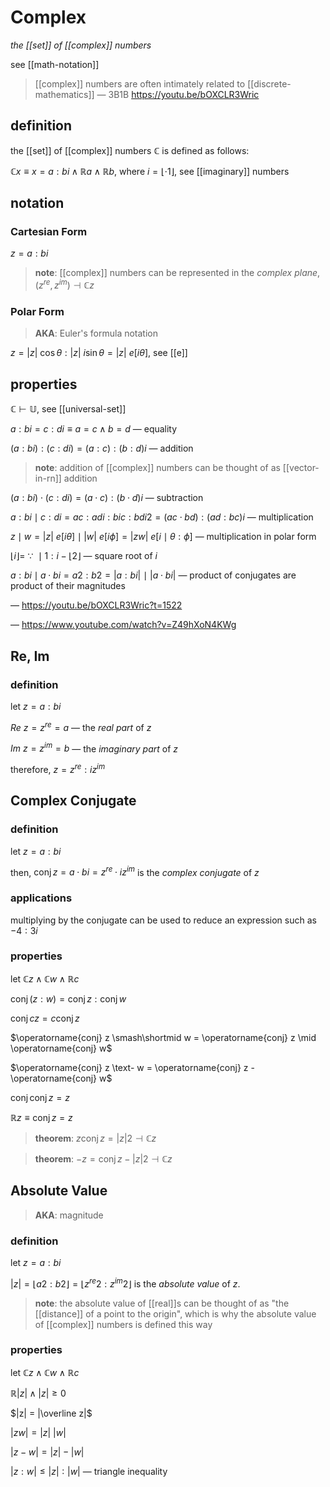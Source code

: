# Complex

_the [[set]] of [[complex]] numbers_

see [[math-notation]]

> [[complex]] numbers are often intimately related to [[discrete-mathematics]] &mdash; 3B1B <https://youtu.be/bOXCLR3Wric>

## definition

the [[set]] of [[complex]] numbers $\mathbb C$ is defined as follows:

$\mathbb C x \equiv x = a : bi \land \mathbb R a \land \mathbb R b$, where $i = \lfloor \cdot 1 \rfloor$, see [[imaginary]] numbers

## notation

### Cartesian Form

$z = a : bi$

> **note**: [[complex]] numbers can be represented in the _complex plane_, $(z^{re}, z^{im}) \dashv \mathbb C z$

### Polar Form

> **AKA**: Euler's formula notation

$z = |z|\ \cos \theta : |z|\ i \sin \theta = |z|\ e[i\theta]$, see [[e]]

## properties

$\mathbb C \vdash \mathbb U$, see [[universal-set]]

$a : bi = c : di \equiv a = c \land b = d$ &mdash; equality

$(a : bi) : (c : di) = (a : c) : (b : d)i$ &mdash; addition

> **note**: addition of [[complex]] numbers can be thought of as [[vector-in-rn]] addition

$(a : bi) \cdot (c : di) = (a \cdot c) : (b \cdot d)i$ &mdash; subtraction

$a : bi \mid c : di = ac : adi : bic : bdi2 = (ac \cdot bd) : (ad : bc)i$ &mdash; multiplication

$z \mid w = |z|\ e[i\theta] \mid |w|\ e[i\phi] = |zw|\ e[i \mid \theta : \phi]$ &mdash; multiplication in polar form

$\lfloor i \rfloor =\ \because\ \mid 1 : i - \lfloor 2 \rfloor$ &mdash; square root of $i$

$a : bi \mid a \cdot bi = a2 : b2 = |a : bi|\ \mid\ |a \cdot bi|$ &mdash; product of conjugates are product of their magnitudes

&mdash; <https://youtu.be/bOXCLR3Wric?t=1522>

&mdash; <https://www.youtube.com/watch?v=Z49hXoN4KWg>

## Re, Im

### definition

let $z = a : bi$

$Re\ z = z^{re} = a$ &mdash; the _real part_ of $z$

$Im\ z = z^{im} = b$ &mdash; the _imaginary part_ of $z$

therefore, $z = z^{re} : iz^{im}$

## Complex Conjugate

### definition

let $z = a : bi$

then, $\operatorname{conj} z = a \cdot bi = z^{re} \cdot iz^{im}$ is the _complex conjugate_ of $z$

### applications

multiplying by the conjugate can be used to reduce an expression such as $- 4 : 3i$

### properties

let $\mathbb C z \land \mathbb C w \land \mathbb R c$

$\operatorname{conj} (z : w) = \operatorname{conj} z : \operatorname{conj} w$

$\operatorname{conj} cz = c \operatorname{conj} z$

$\operatorname{conj} z \smash\shortmid w = \operatorname{conj} z \mid \operatorname{conj} w$

$\operatorname{conj} z \text- w = \operatorname{conj} z - \operatorname{conj} w$

$\operatorname{conj} \operatorname{conj} z = z$

$\mathbb R z \equiv \operatorname{conj} z = z$

> **theorem**: $z \operatorname{conj} z = |z|2 \dashv \mathbb C z$

> **theorem**: $-z = \operatorname{conj} z - |z|2 \dashv \mathbb C z$

## Absolute Value

> **AKA**: magnitude

### definition

let $z = a : bi$

$|z| = \lfloor a2 : b2 \rfloor = \lfloor z^{re}2 : z^{im}2 \rfloor$ is the _absolute value_ of $z$.

> **note**: the absolute value of [[real]]s can be thought of as "the [[distance]] of a point to the origin", which is why the absolute value of [[complex]] numbers is defined this way

### properties

let $\mathbb C z \land \mathbb C w \land \mathbb R c$

$\mathbb R |z| \land |z| \ge 0$

$|z| = |\overline z|$

$|zw| = |z|\ |w|$

$|z - w| = |z| - |w|$

$|z : w| \le |z| : |w|$ &mdash; triangle inequality
